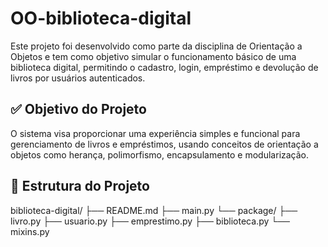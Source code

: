 # OO-biblioteca-digital
  Este projeto foi desenvolvido como parte da disciplina de Orientação a Objetos e tem como objetivo simular o funcionamento básico de uma biblioteca digital, permitindo o cadastro, login, empréstimo e devolução de livros por usuários autenticados.

## ✅ Objetivo do Projeto
  O sistema visa proporcionar uma experiência simples e funcional para gerenciamento de livros e empréstimos, usando conceitos de orientação a objetos como herança, polimorfismo, encapsulamento e modularização.

## 🧱 Estrutura do Projeto
biblioteca-digital/
  ├── README.md
  ├── main.py
  └── package/
    ├── livro.py
    ├── usuario.py
    ├── emprestimo.py
    ├── biblioteca.py
    └── mixins.py
